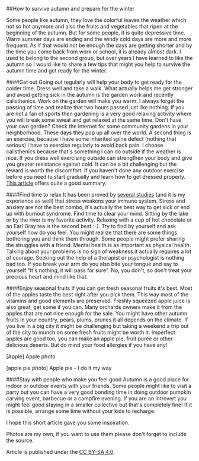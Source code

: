 ##How to survive autumn and prepare for the winter

Some people like autumn, they love the colorful leaves the weather which not so hot anymore and also the fruits and vegetables that ripen at the beginning of the autumn. But for some people, it is quite depressive time. Warm summer days are ending and the windy cold days are more and more frequent. As if that would not be enough the days are getting shorter and by the time you come back from work or school, it is already almost dark. I used to belong to the second group, but over years I have learned to like the autumn so I would like to share a few tips that might you help to survive the autumn time and get ready for the winter.

####Get out
Going out regularly will help your body to get ready for the colder time. Dress well and take a walk. What actually helps me get stronger and avoid getting sick in the autumn is the garden work and recently calisthenics. Work on the garden will make you warm. I always forget the passing of time and realize that two hours passed just like nothing. If you are not a fan of sports then gardening is a very good relaxing activity where you will break some sweat and get relaxed at the same time. Don't have your own garden? Check the internet for some community gardens in your neighborhood. These days they pop up all over the world. A second thing is an exercise, because I have some inherited spine defect (nothing that serious) I have to exercise regularly to avoid back pain. I choose calisthenics because that's something I can do outside if the weather is nice. If you dress well exercising outside can strengthen your body and give you greater resistance against cold. It can be a bit challenging but the reward is worth the discomfort. If you haven't done any outdoor exercise before you need to start gradually and learn how to get dressed properly. [This article](https://www.rei.com/learn/expert-advice/layering-basics.html)  offers quite a good summary. 

####Find time to relax
It has been proved by [several studies](https://www.apa.org/research/action/immune.aspx)   (and it is my experience as well) that stress weakens your immune system. Stress and anxiety are not the best combo, it's actually the best way to get sick or end up with burnout syndrome. Find time to clear your mind. Sitting by the lake or by the river is my favorite activity. Relaxing with a cup of hot chocolate or an Earl Gray tea is the second best :-). Try to find by yourself and ask yourself how do you feel. You might realize that there are some things bothering you and think them through. Some people might prefer sharing the struggles with a friend. Mental health is as important as physical health. Talking about your problems is no sign of weakness it actually requires a lot of courage. Seeking out the help of a therapist or psychologist is nothing bad too. If you break your arm do you also bite your tongue and say to yourself "It's nothing, it will pass for sure". No, you don't, so don't treat your precious heart and mind like that.

####Enjoy seasonal fruits
If you can get fresh seasonal fruits it's best. Most of the apples taste the best right after you pick them. This way most of the vitamins and good elements are preserved. Freshly squeezed apple juice is also great, get some if you can. Many orchards owners make it from the apples that are not nice enough for the sale. You might have other autumn fruits in your country, pears, plums, prunes it all depends on the climate. If you live in a big city it might be challenging but taking a weekend a trip out of the city to munch on some fresh fruits might be worth it. Imperfect apples are good too, you can make an apple pie, fruit puree or other delicious deserts. But do mind your food allergies if you have any!

[Apple]
Apple photo

[apple pie photo]
Apple pie - I do it my way

####Stay with people who make you feel good
Autumn is a good place for indoor or outdoor events with your friends. Some people might like to visit a party but you can have a very good bonding time in doing outdoor pumpkin carving event, barbecue or a campfire evening. If you are an introvert you might feel good staying in a smaller collective but that's completely fine! If it is possible, arrange some time without your kids to recharge.

I hope this short article gave you some inspiration. 


Photos are my own, if you want to use them please don't forget to include the source.

Article is published under the [CC BY-SA 4.0](https://creativecommons.org/licenses/by-sa/4.0/).





 







